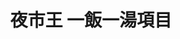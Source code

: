---
title: "夜市王 一飯一湯項目"
description: "全台夜市王美食賽事資訊，一飯一湯項目排名與店家資訊。"
keywords:
  - 夜市王
  - 台灣美食
  - 一飯一湯
custom_css: "/css/events/the-king-of-night-market/single-event-list.css"
type: "the-king-of-night-market"
layout: "single-event-list"
datePublished: "2025-06-02"
dateModified: "2025-06-15"
image: "/images/events/the-king-of-night-market/rice-soup.png"

events:
  - type: "一飯一湯"
    rank: "第一名"
    name: "阿讓原美味月桃飯(E35)"
    address: "花蓮縣花蓮市中山路50號E35"
    city: "花蓮縣"
    nightMarket: "東大門夜市"
    google_map: "https://maps.app.goo.gl/j5CJ431HavqYqvTW8"
    footinder: ""
    description: "夜市王一飯一湯項目，第一名，東大門夜市阿讓原美味月桃飯"
  - type: "一飯一湯"
    rank: "第一名"
    name: "烤哇咦燒烤(A32)"
    address: "花蓮縣花蓮市中山路50號A32"
    city: "花蓮縣"
    nightMarket: "東大門夜市"
    google_map: "https://maps.app.goo.gl/oxXJ9Na74Cc69L2j9"
    footinder: "https://footinder.com.tw/%E8%8A%B1%E8%93%AE%E7%B8%A3%E8%8A%B1%E8%93%AE%E5%B8%82/104206/"
    description: "夜市王一飯一湯項目，第一名，東大門夜市烤哇咦燒烤"
  - type: "一飯一湯"
    rank: "第二名"
    name: "阿嬤ㄟ麻油雞飯"
    address: "高雄市左營區裕誠路南屏路"
    city: "高雄市"
    nightMarket: "瑞豐夜市"
    google_map: "https://maps.app.goo.gl/E4io7fMDtfz7Xf6e9"
    footinder: "https://footinder.com.tw/%E9%AB%98%E9%9B%84%E5%B8%82%E9%BC%93%E5%B1%B1%E5%8D%80/120932/"
    description: "夜市王一飯一湯項目，第二名，瑞豐夜市阿嬤ㄟ麻油雞飯"
  - type: "一飯一湯"
    rank: "第三名"
    name: "食の初-炸蛋雞魯飯職人專門店"
    address: "台中市北區三民路三段126巷3號1F"
    city: "台中市"
    nightMarket: "一中街夜市"
    google_map: "https://maps.app.goo.gl/nyHkGoFcPoxnHrGCA"
    footinder: "https://footinder.com.tw/%E5%8F%B0%E4%B8%AD%E5%B8%82%E5%8C%97%E5%8D%80/362079/"
    description: "夜市王一飯一湯項目，第三名，一中街夜市食の初-炸蛋雞魯飯職人專門店"
  - type: "一飯一湯"
    rank: "第四名"
    name: "曉迪筒仔米糕"
    address: "台北市中正區中華路二段307巷22號"
    city: "台北市"
    nightMarket: "南機場夜市"
    google_map: "https://maps.app.goo.gl/BZHyCdAztxXTB8fs5"
    footinder: "https://footinder.com.tw/%E5%8F%B0%E5%8C%97%E5%B8%82%E4%B8%AD%E6%AD%A3%E5%8D%80/107379/"
    description: "夜市王一飯一湯項目，第四名，南機場夜市曉迪筒仔米糕"
---